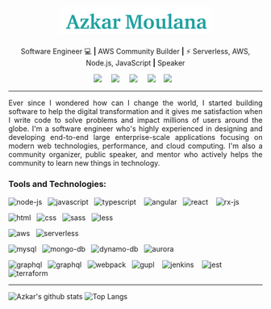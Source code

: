 <h1 align="center"><img src="https://github.com/azkarmoulana/azkarmoulana/blob/master/azkar-name.png" width="300px"></h1>

<p align='center'>
  Software Engineer 💻 <b>|</b> AWS Community Builder <b>|</b> ⚡ Serverless, AWS, Node.js, JavaScript <b>|</b> Speaker 
</p>

<p align='center'>
  <a href="https://twitter.com/Azkar_moulana"><img src="https://img.shields.io/badge/twitter-%231DA1F2.svg?&style=for-the-badge&logo=twitter&logoColor=white" /></a>&nbsp;&nbsp;&nbsp;&nbsp;
  <a href="https://www.linkedin.com/in/azkarmoulana/"><img src="https://img.shields.io/badge/linkedin-%230077B5.svg?&style=for-the-badge&logo=linkedin&logoColor=white" /></a>&nbsp;&nbsp;&nbsp;&nbsp;
  <a href="mailto:azkar.moulana@gmail.com"><img src="https://img.shields.io/badge/gmail-%23D14836.svg?&style=for-the-badge&logo=gmail&logoColor=white" /></a>&nbsp;&nbsp;&nbsp;&nbsp;
  <a href="https://azkarmoulana.medium.com/"><img src="https://img.shields.io/badge/medium-%2312100E.svg?&style=for-the-badge&logo=medium&logoColor=white" /></a>&nbsp;&nbsp;&nbsp;
  <a href="https://dev.to/azkar_moulana"><img src="https://img.shields.io/badge/DEV.TO-%230A0A0A.svg?&style=for-the-badge&logo=dev-dot-to&logoColor=white" /></a>&nbsp;&nbsp;&nbsp;
</p>

***

<p align="justify"> Ever since I wondered how can I change the world, I started building software to help the digital transformation and it gives me satisfaction when I write code to solve problems and impact millions of users around the globe. I'm a software engineer who's highly experienced in designing and developing end-to-end large enterprise-scale applications focusing on modern web technologies, performance, and cloud computing. I'm also a community organizer, public speaker, and mentor who actively helps the community to learn new things in technology. </p>

### Tools and Technologies:

<p align="left">
<img src="https://upload.wikimedia.org/wikipedia/commons/d/d9/Node.js_logo.svg" alt="node-js" width="50"/>&nbsp;&nbsp;
<img src="https://cdn.iconscout.com/icon/free/png-512/javascript-2752148-2284965.png" alt="javascript" height="40"/>&nbsp;&nbsp;
<img src="https://upload.wikimedia.org/wikipedia/commons/thumb/4/4c/Typescript_logo_2020.svg/600px-Typescript_logo_2020.svg.png" alt="typescript" height="40" width="40"/> &nbsp;&nbsp;
<img src="https://encrypted-tbn0.gstatic.com/images?q=tbn:ANd9GcSFtrvH4xqVbm-PtE67Q43OLp_Hepyf-u_sjw&usqp=CAU" alt="angular" width="40" />&nbsp;&nbsp;
<img src="https://encrypted-tbn0.gstatic.com/images?q=tbn:ANd9GcTOPJvR-kaQcRrzFQikt6g94ZSNoXHAW1vtrDuHuzHROHyf6RWRAiL-Y1BRWnVZShZEmT8&usqp=CAU" alt="react" width="42" /> &nbsp;&nbsp;
<img src="https://iconape.com/wp-content/png_logo_vector/rxjs.png" alt="rx-js" width="43" /> &nbsp;&nbsp;
</p>

<p align="left">
<img src="https://www.w3.org/html/logo/downloads/HTML5_Badge_512.png" alt="html" width="40"/>&nbsp;&nbsp;
<img src="https://encrypted-tbn0.gstatic.com/images?q=tbn:ANd9GcQulnz6YBuAJR2Mhu23faS3DfvtdhVtJEfcht_A0K3bCUFCnaSe_NtM5eY_O_MMnTmRm6c&usqp=CAU" alt="css" width="36"/>&nbsp;&nbsp;
<img src="https://upload.wikimedia.org/wikipedia/commons/thumb/9/96/Sass_Logo_Color.svg/1024px-Sass_Logo_Color.svg.png" alt="sass" width="52"/>&nbsp;&nbsp;
<img src="https://upload.wikimedia.org/wikipedia/commons/thumb/8/81/LESS_Logo.svg/1024px-LESS_Logo.svg.png" alt="less" width="63"/>&nbsp;&nbsp;
</p>

<p align="left">
<img src="https://techvaish.com/images/icons/amazon.png" alt="aws" width="40"/>&nbsp;&nbsp;
<img src="https://jvzoggel.files.wordpress.com/2018/09/serverless_logo.png" alt="serverless" width="120"/>&nbsp;&nbsp;
</p>

<p align="left">
<img src="https://thepiguy.altervista.org/wp-content/uploads/2017/06/mysql-logo.jpg" alt="mysql" width="70"/>&nbsp;&nbsp;
<img src="https://encrypted-tbn0.gstatic.com/images?q=tbn:ANd9GcR9ph4ITAiqYEpH-wFI5diZywQT6tFwgGf19hfxWcySfXWXW6xSKf1BlIG77bOAkRxR7cU&usqp=CAU" alt="mongo-db" width="90"/>&nbsp;&nbsp;
<img src="https://encrypted-tbn0.gstatic.com/images?q=tbn:ANd9GcTwqF_1sFEcImS1afHPJoiHLT8alQ1WVYymGPWvjbaJJZFGQiALRmjVXyI28cARGCHFJg&usqp=CAU" alt="dynamo-db" width="100"/>&nbsp;&nbsp;
<img src="https://media7o.sedmiodjel.com/competencies/amazon-aurora/amazon-aurora-logo.svg" alt="aurora" width="90"/>&nbsp;&nbsp;
</p>

<p align="left">
<img src="https://appmasters.io/static/graphql-logo-d224cc270a335d905733408bee6abf4e.png" alt="graphql" width="30"/>&nbsp;&nbsp;
<img src="https://cdn.freebiesupply.com/logos/thumbs/2x/npm-logo.png" alt="graphql" width="40"/>&nbsp;&nbsp;
<img src="https://brandslogos.com/wp-content/uploads/images/large/webpack-icon-logo.png" alt="webpack" width="38"/>&nbsp;&nbsp;
<img src="https://cdn.freebiesupply.com/logos/large/2x/gulp-logo-png-transparent.png" alt="gupl" width="20"/>&nbsp;&nbsp;&nbsp;
<img src="https://upload.wikimedia.org/wikipedia/commons/thumb/e/e9/Jenkins_logo.svg/1200px-Jenkins_logo.svg.png" alt="jenkins" width="28"/>&nbsp;&nbsp;&nbsp;
<img src="https://miro.medium.com/max/544/0*t8cyI0LofyaQAYwk.png" alt="jest" width="30"/>&nbsp;&nbsp;
<img src="https://symbols-electrical.getvecta.com/stencil_97/45_terraform-icon.d8dd637866.jpg" alt="terraform" width="40"/>&nbsp;&nbsp;
</p>

***

![Azkar's github stats](https://github-readme-stats.vercel.app/api?username=azkarmoulana&count_private=true&show_icons=true&include_all_commits=true)
![Top Langs](https://github-readme-stats.vercel.app/api/top-langs/?username=azkarmoulana&layout=compact&langs_count=10)
